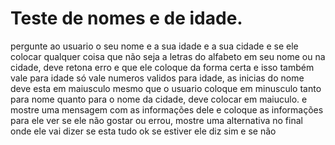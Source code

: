 # Teste de nomes e de idade.

pergunte ao usuario o seu nome e a sua idade e a sua cidade e se ele colocar qualquer coisa que não seja a letras do alfabeto
em seu nome ou na cidade, deve retona erro e que ele coloque da forma certa e isso também vale para idade só vale numeros
validos para idade, as inicias do nome deve esta em maiusculo mesmo que o usuario coloque em minusculo tanto para nome quanto
para o nome da cidade, deve colocar em maiuculo. e mostre uma mensagem com as informações dele e coloque as informações para ele ver
se ele não gostar ou errou, mostre uma alternativa no final onde ele vai dizer se esta tudo ok se estiver ele diz sim e se não

